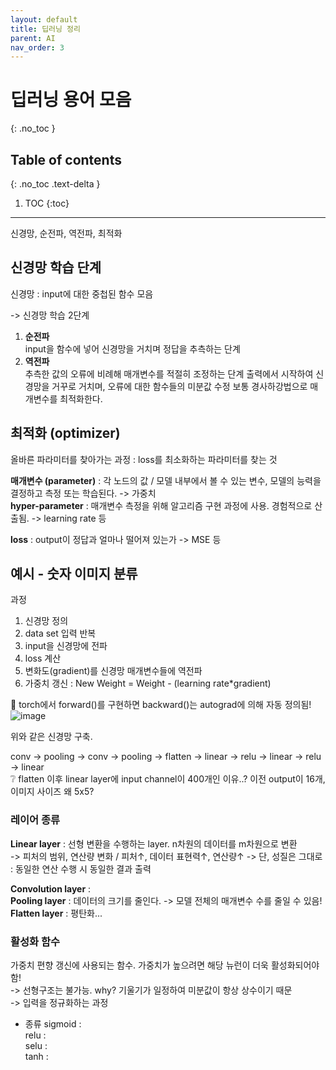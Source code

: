 ```yaml
---
layout: default
title: 딥러닝 정리
parent: AI
nav_order: 3
---
```


# 딥러닝 용어 모음
{: .no_toc }

## Table of contents
{: .no_toc .text-delta }

1. TOC
{:toc}

---

신경망, 순전파, 역전파, 최적화

## 신경망 학습 단계

신경망 : input에 대한 중첩된 함수 모음<br>

-> 신경망 학습 2단계

1. **순전파** <br>
   input을 함수에 넣어 신경망을 거치며 정답을 추측하는 단계  
2. **역전파** <br>
   추측한 값의 오류에 비례해 매개변수를 적절히 조정하는 단계
   출력에서 시작하여 신경망을 거꾸로 거치며, 오류에 대한 함수들의 미분값 수정
   보통 경사하강법으로 매개변수를 최적화한다.

## 최적화 (optimizer)
올바른 파라미터를 찾아가는 과정 : loss를 최소화하는 파라미터를 찾는 것

**매개변수 (parameter)** : 각 노드의 값 / 모델 내부에서 볼 수 있는 변수, 모델의 능력을 결정하고 측정 또는 학습된다. -> 가중치<br>
**hyper-parameter** : 매개변수 측정을 위해 알고리즘 구현 과정에 사용. 경험적으로 산출됨. -> learning rate 등<br>

**loss** : output이 정답과 얼마나 떨어져 있는가 -> MSE 등


## 예시 - 숫자 이미지 분류

과정
1. 신경망 정의
2. data set 입력 반복
3. input을 신경망에 전파
4. loss 계산
5. 변화도(gradient)를 신경망 매개변수들에 역전파
6. 가중치 갱신 : New Weight = Weight - (learning rate*gradient)

📌 torch에서 forward()를 구현하면 backward()는 autograd에 의해 자동 정의됨!<br>
![image](https://github.com/cheongsan16/cheongsan16.github.io/assets/57765638/dea8027e-39ec-472c-a2e7-a90a6f0eaca2)

위와 같은 신경망 구축.

conv -> pooling -> conv -> pooling -> flatten -> linear -> relu -> linear -> relu -> linear<br>
❔ flatten 이후 linear layer에 input channel이 400개인 이유..? 이전 output이 16개, 이미지 사이즈 왜 5x5? 

### 레이어 종류

**Linear layer** : 선형 변환을 수행하는 layer. n차원의 데이터를 m차원으로 변환<br>
 -> 피처의 범위, 연산량 변화 / 피처↑, 데이터 표현력↑, 연산량↑
 -> 단, 성질은 그대로 : 동일한 연산 수행 시 동일한 결과 출력

**Convolution layer** : <br>
**Pooling layer** : 데이터의 크기를 줄인다. -> 모델 전체의 매개변수 수를 줄일 수 있음!<br>
**Flatten layer** : 평탄화... <br>


### 활성화 함수
가중치 편향 갱신에 사용되는 함수. 가중치가 높으려면 해당 뉴런이 더욱 활성화되어야 함!<br>
-> 선형구조는 불가능. why? 기울기가 일정하여 미분값이 항상 상수이기 때문<br>
-> 입력을 정규화하는 과정

- 종류
  sigmoid :<br>
  relu :<br>
  selu :<br>
  tanh :<br>




